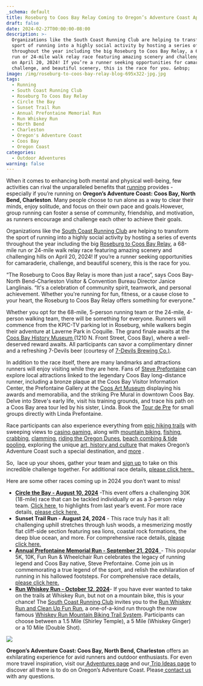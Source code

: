 ```yaml
---
_schema: default
title: Roseburg to Coos Bay Relay Coming to Oregon’s Adventure Coast April 20, 2024!
draft: false
date: 2024-02-27T00:00:00-08:00
description: >-
  Organizations like the South Coast Running Club are helping to transform the
  sport of running into a highly social activity by hosting a series of events
  throughout the year including the big Roseburg to Coos Bay Relay, a 68-mile
  run or 24-mile walk relay race featuring amazing scenery and challenging hills
  on April 20, 2024! If you’re a runner seeking opportunities for camaraderie,
  challenge, and beautiful scenery, this is the race for you. &nbsp;
image: /img/roseburg-to-coos-bay-relay-blog-695x322-jpg.jpg
tags:
  - Running
  - South Coast Running Club
  - Roseburg To Coos Bay Relay
  - Circle the Bay
  - Sunset Trail Run
  - Annual Prefontaine Memorial Run
  - Run Whiskey Run
  - North Bend
  - Charleston
  - Oregon's Adventure Coast
  - Coos Bay
  - Oregon Coast
categories:
  - Outdoor Adventures
warning: false
---
```

When it comes to enhancing both mental and physical well-being, few activities can rival the unparalleled benefits that [<u>running</u>](https://www.oregonsadventurecoast.com/running/) provides - especially if you’re running on **Oregon’s Adventure Coast: Coos Bay, North Bend, Charleston**. Many people choose to run alone as a way to clear their minds, enjoy solitude, and focus on their own pace and goals.However, group running can foster a sense of community, friendship, and motivation, as runners encourage and challenge each other to achieve their goals.

Organizations like the [<u>South Coast Running Club</u>](https://southcoastrunningclub.org/) are helping to transform the sport of running into a highly social activity by hosting a series of events throughout the year including the big [<u>Roseburg to Coos Bay Relay</u>](https://www.oregonsadventurecoast.com/event/roseburg-to-coos-bay-relay/), a 68-mile run or 24-mile walk relay race featuring amazing scenery and challenging hills on April 20, 2024! If you’re a runner seeking opportunities for camaraderie, challenge, and beautiful scenery, this is the race for you.&nbsp;

“The Roseburg to Coos Bay Relay is more than just a race”, says Coos Bay-North Bend-Charleston Visitor & Convention Bureau Director Janice Langlinais. “It's a celebration of community spirit, teamwork, and personal achievement. Whether you're running for fun, fitness, or a cause close to your heart, the Roseburg to Coos Bay Relay offers something for everyone.”

Whether you opt for the 68-mile, 5-person running team or the 24-mile, 4-person walking team, there will be something for everyone. Runners will commence from the KPIC-TV parking lot in Roseburg, while walkers begin their adventure at Laverne Park in Coquille. The grand finale awaits at the [<u>Coos Bay History Museum </u>](https://cooshistory.org/)(1210 N. Front Street, Coos Bay), where a well-deserved reward awaits. All participants can savor a complimentary dinner and a refreshing 7-Devils beer (courtesy of [<u>7-Devils Brewing Co.)</u>](https://7devilsbrewery.com/).&nbsp;

In addition to the race itself, there are many landmarks and attractions runners will enjoy visiting while they are here. Fans of [<u>Steve Prefontaine</u>](https://www.oregonsadventurecoast.com/steve-prefontaine-story) can explore local attractions linked to the legendary Coos Bay long-distance runner, including a bronze plaque at the Coos Bay Visitor Information Center, the Prefontaine Gallery at the [<u>Coos Art Museum</u>](https://www.coosart.org/) displaying his awards and memorabilia, and the striking Pre Mural in downtown Coos Bay. Delve into Steve's early life, visit his training grounds, and trace his path on a Coos Bay area tour led by his sister, Linda. Book the [<u>Tour de Pre</u>](https://prefontaineproductions.com/) for small groups directly with Linda Prefontaine.

Race participants can also experience everything from [<u>epic hiking trails</u>](https://www.oregonsadventurecoast.com/hiking-walking) with sweeping views to [<u>casino gaming,</u>](https://www.oregonsadventurecoast.com/gaming) along with [<u>mountain biking</u>](https://www.oregonsadventurecoast.com/cycling), [<u>fishing</u>](https://www.oregonsadventurecoast.com/fishing), [<u>crabbing</u>](https://www.oregonsadventurecoast.com/crabbing-clamming), [<u>clamming</u>](https://www.oregonsadventurecoast.com/clamming), [<u>riding the Oregon Dunes</u>](https://www.oregonsadventurecoast.com/atv-motorsports), [<u>beach combing &amp; tide pooling</u>](https://www.oregonsadventurecoast.com/ocean-life-and-tidepooling/), exploring the unique [<u>art, history and culture</u>](https://www.oregonsadventurecoast.com/art-history-culture) that makes Oregon’s Adventure Coast such a special destination, and [<u>more</u>](https://www.oregonsadventurecoast.com/adventures/) .

So,&nbsp; lace up your shoes, gather your team and [<u>sign up</u>](https://runsignup.com/Race/OR/Roseburg/TheRoseburgtoCoosBayRelay) to take on this incredible challenge together. For additional race details, [<u>please click here.&nbsp;</u>](https://southcoastrunningclub.org/roseburg-to-coos-bay-relay/)

Here are some other races coming up in 2024 you don’t want to miss!&nbsp;

* [**<u>Circle the Bay - August 10, 2024</u>**](https://www.oregonsadventurecoast.com/event/circle-the-bay-30k/)&nbsp;-This event offers a challenging 30K (18-mile) race that can be tackled individually or as a 3-person relay team. [<u>Click here&nbsp;</u>](https://www.facebook.com/100058154836021/videos/265427312965186)&nbsp;to highlights from last year’s event. For more race details, [<u>please click here.&nbsp;</u>](https://southcoastrunningclub.org/circle-the-bay/)
* **Sunset Trail Run - August 24, 2024**&nbsp;​​​​​​- This race truly has it all: challenging uphill stretches through lush woods, a mesmerizing mostly flat cliff-side section featuring sea lions, coastal rock formations, the deep blue ocean, and more. For comprehensive race details, [<u>please click here.</u>](https://southcoastrunningclub.org/sunset-bay-trail-runs/)
* [**<u>Annual Prefontaine Memorial Run - September 21, 2024 &nbsp;</u>**](https://www.oregonsadventurecoast.com/event/annual-prefontaine-memorial-run/)​​​​- This popular 5K, 10K, Fun Run & Wheelchair Run celebrates the legacy of running legend and Coos Bay native, Steve Prefontaine. Come join us in commemorating a true legend of the sport, and relish the exhilaration of running in his hallowed footsteps. For comprehensive race details, [<u>please click here.</u>](https://prefontainerun.net/race-details/)
* [**<u>Run Whiskey Run - October 12, 2024</u>**](https://www.oregonsadventurecoast.com/event/run-whiskey-run-and-clean-up-fun-run/)\- If you have ever wanted to take on the trails at Whiskey Run, but not on a mountain bike, this is your chance! The [<u>South Coast Running Club</u>](https://southcoastrunningclub.org/) invites you to the [<u>Run Whiskey Run and Clean Up Fun Run</u>](https://www.oregonsadventurecoast.com/event/run-whiskey-run-and-clean-up-fun-run/), a one-of-a-kind run through the now famous [<u>Whiskey Run Mountain Biking Trail System</u>](https://www.mtbproject.com/directory/8019222/whiskey-run-trails). Participants can choose between a 1.5 Mile (Shirley Temple), a 5 Mile (Whiskey Ginger) or a 10 Mile (Double Shot).&nbsp;

![](/img/south-coast-running-club-2024.png)



**Oregon’s Adventure Coast: Coos Bay, North Bend, Charleston** offers an exhilarating experience for avid runners and outdoor enthusiasts. For even more travel inspiration, visit our[<u> Adventures page</u>](https://www.oregonsadventurecoast.com/adventures) and our[<u> Trip Ideas page</u>](https://www.oregonsadventurecoast.com/tripideas) to discover all there is to do on Oregon’s Adventure Coast. Please[<u> contact us</u>](https://www.oregonsadventurecoast.com/contact/) with any questions.